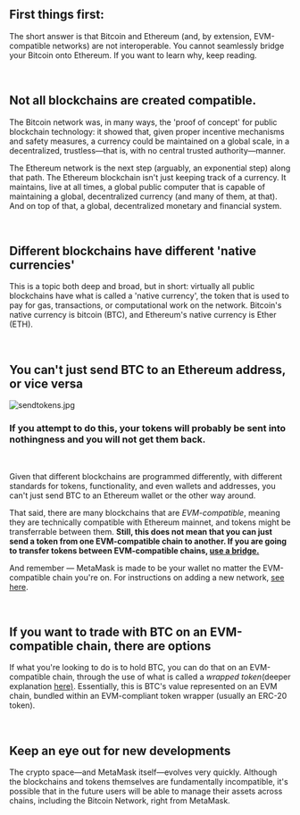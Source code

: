 First things first:
-------------------


The short answer is that Bitcoin and Ethereum (and, by extension, EVM-compatible networks) are not interoperable. You cannot seamlessly bridge your Bitcoin onto Ethereum. If you want to learn why, keep reading.


 


Not all blockchains are created compatible.
-------------------------------------------


The Bitcoin network was, in many ways, the 'proof of concept' for public blockchain technology: it showed that, given proper incentive mechanisms and safety measures, a currency could be maintained on a global scale, in a decentralized, trustless—that is, with no central trusted authority—manner.


The Ethereum network is the next step (arguably, an exponential step) along that path. The Ethereum blockchain isn't just keeping track of a currency. It maintains, live at all times, a global public computer that is capable of maintaining a global, decentralized currency (and many of them, at that). And on top of that, a global, decentralized monetary and financial system.


 


Different blockchains have different 'native currencies'
--------------------------------------------------------


This is a topic both deep and broad, but in short: virtually all public blockchains have what is called a 'native currency', the token that is used to pay for gas, transactions, or computational work on the network. Bitcoin's native currency is bitcoin (BTC), and Ethereum's native currency is Ether (ETH). 


 


You can't just send BTC to an Ethereum address, or vice versa
-------------------------------------------------------------


![sendtokens.jpg](https://support.metamask.io/hc/article_attachments/4408073472795/sendtokens.jpg)


### **If you attempt to do this, your tokens will probably be sent into nothingness and you will not get them back.**


 


Given that different blockchains are programmed differently, with different standards for tokens, functionality, and even wallets and addresses, you can't just send BTC to an Ethereum wallet or the other way around. 


That said, there are many blockchains that are *EVM-compatible*, meaning they are technically compatible with Ethereum mainnet, and tokens might be transferrable between them. **Still, this does not mean that you can just send a token from one EVM-compatible chain to another. If you are going to transfer tokens between EVM-compatible chains, [use a bridge.](https://support.metamask.io/hc/en-us/articles/4836913606683)**


And remember — MetaMask is made to be your wallet no matter the EVM-compatible chain you're on. For instructions on adding a new network, [see here](https://support.metamask.io/hc/en-us/articles/360043227612).


 


If you want to trade with BTC on an EVM-compatible chain, there are options
---------------------------------------------------------------------------


If what you're looking to do is to hold BTC, you can do that on an EVM-compatible chain, through the use of what is called a *wrapped token*(deeper explanation [here)](https://support.metamask.io/hc/en-us/articles/4405497827355). Essentially, this is BTC's value represented on an EVM chain, bundled within an EVM-compliant token wrapper (usually an ERC-20 token).


 


Keep an eye out for new developments
------------------------------------


The crypto space—and MetaMask itself—evolves very quickly. Although the blockchains and tokens themselves are fundamentally incompatible, it's possible that in the future users will be able to manage their assets across chains, including the Bitcoin Network, right from MetaMask. 


 


 

